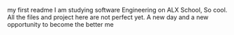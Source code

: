 my first readme
I am studying software Engineering on ALX School, So cool.
All the files and project here are not perfect yet.
A new day  and a new opportunity to become the better me
